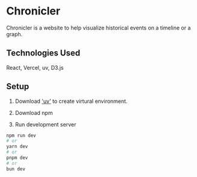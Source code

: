 # Chronicler

Chronicler is a website to help visualize historical events on a timeline or a graph. 

## Technologies Used

React, Vercel, uv, D3.js

## Setup

1. Download ['uv'](https://github.com/astral-sh/uv) to create virtural environment.

2. Download npm 

3. Run development server

```bash
npm run dev
# or
yarn dev
# or
pnpm dev
# or
bun dev
```